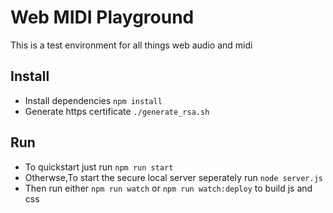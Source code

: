 # Web MIDI Playground

This is a test environment for all things web audio and midi

## Install

* Install dependencies `npm install`
* Generate https certificate `./generate_rsa.sh`

## Run

* To quickstart just run `npm run start`
* Otherwse,To start the secure local server seperately run `node server.js`
* Then run either `npm run watch` or `npm run watch:deploy` to build js and css